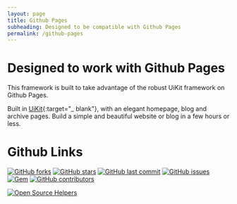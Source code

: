 ```yaml
---
layout: page
title: Github Pages
subheading: Designed to be compatible with Github Pages
permalink: /github-pages
---
```


# Designed to work with Github Pages
This framework is built to take advantage of the robust UiKit framework on Github Pages.

Built in [UiKit](https://getuikit.com/){:target="_ blank"}, with an elegant homepage, blog and archive pages. Build a simple and beautiful website or blog in a few hours or less.

# Github Links

[![GitHub forks](https://img.shields.io/github/forks/isaacjosephhorton/github-uikit.svg?style=for-the-badge&label=Fork)](https://github.com/isaacjosephhorton/github-uikit/fork/)
[![GitHub stars](https://img.shields.io/github/stars/isaacjosephhorton/github-uikit.svg?style=for-the-badge&label=Stars)](https://github.com/isaacjosephhorton/github-uikit/stargazers)
[![GitHub last commit](https://img.shields.io/github/last-commit/isaacjosephhorton/github-uikit.svg?style=for-the-badge)](https://github.com/isaacjosephhorton/github-uikit/commits/master)
[![GitHub issues](https://img.shields.io/github/issues-raw/isaacjosephhorton/github-uikit.svg?style=for-the-badge)](https://github.com/isaacjosephhorton/github-uikit/issues?q=is%3Aissue+is%3Aopen+sort%3Aupdated-desc)
[![Gem](https://img.shields.io/gem/dt/github-uikit?label=Gem&style=for-the-badge)](https://rubygems.org/gems/github-uikit)
[![GitHub contributors](https://img.shields.io/github/contributors/isaacjosephhorton/github-uikit.svg?style=for-the-badge)](https://github.com/isaacjosephhorton/github-uikit/graphs/contributors)


[![Open Source Helpers](https://www.codetriage.com/isaacjosephhorton/github-uikit/badges/users.svg)](https://www.codetriage.com/isaacjosephhorton/github-uikit)
